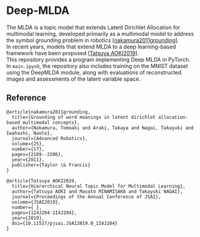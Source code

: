 # **Deep-MLDA**
The MLDA is a topic model that extends Latent Dirichlet Allocation for multimodal learning, developed primarily as a multimodal model to address the symbol grounding problem in robotics [[nakamura2011grounding](https://www.tandfonline.com/doi/abs/10.1163/016918611X595035)].<br>
In recent years, models that extend MLDA to a deep learning-based framework have been proposed [[Tatsuya AOKI2019](https://www.jstage.jst.go.jp/article/pjsai/JSAI2019/0/JSAI2019_1I4J204/_article/-char/en)].<br>
This repository provides a program implementing Deep MLDA in PyTorch.<br>
In `main.ipynb`, the repository also includes training on the MNIST dataset using the DeepMLDA module, along with evaluations of reconstructed images and assessments of the latent variable space.

## **Reference**
```
@article{nakamura2011grounding,
  title={Grounding of word meanings in latent dirichlet allocation-based multimodal concepts},
  author={Nakamura, Tomoaki and Araki, Takaya and Nagai, Takayuki and Iwahashi, Naoto},
  journal={Advanced Robotics},
  volume={25},
  number={17},
  pages={2189--2206},
  year={2011},
  publisher={Taylor \& Francis}
}
```
```
@article{Tatsuya AOKI2019,
  title={Hierarchical Neural Topic Model for Multimodal Learning},
  author={Tatsuya AOKI and Masato MINAMISAKA and Takayuki NAGAI},
  journal={Proceedings of the Annual Conference of JSAI},
  volume={JSAI2019},
  number={ },
  pages={1I4J204-1I4J204},
  year={2019},
  doi={10.11517/pjsai.JSAI2019.0_1I4J204}
}
```